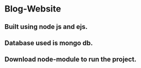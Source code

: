 # Blog-Website
## Built using node js and ejs.
## Database used is mongo db.
## Download node-module to run the project.
